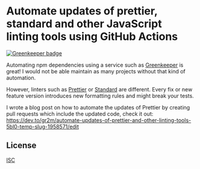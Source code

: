 # Automate updates of prettier, standard and other JavaScript linting tools using GitHub Actions

[![Greenkeeper badge](https://badges.greenkeeper.io/gr2m/prettier-auto-update-demo.svg)](https://greenkeeper.io/)

Automating npm dependencies using a service such as [Greenkeeper](https://greenkeeper.io/) is great! I would not be able maintain as many projects without that kind of automation.

However, linters such as [Prettier](https://prettier.io/) or [Standard](https://standardjs.com/) are different. Every fix or new feature version introduces new formatting rules and might break your tests.

I wrote a blog post on how to automate the updates of Prettier by creating pull requests which include the updated code, check it out: https://dev.to/gr2m/automate-updates-of-prettier-and-other-linting-tools-5bl0-temp-slug-1958571/edit

## License

[ISC](LICENSE)
